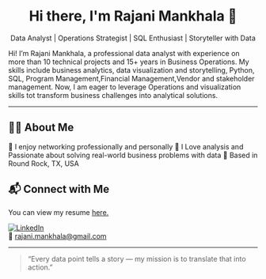 

<h1 align="center">Hi there, I'm Rajani Mankhala 👋</h1>

<p align="center">
  Data Analyst | Operations Strategist | SQL Enthusiast | Storyteller with Data
</p>
 <p align='left'>Hi! I’m Rajani Mankhala, a professional data analyst with experience on more than 10 technical projects and 15+ years in Business Operations. My skills include business analytics, data visualization and storytelling, Python, SQL, Program Management,Financial Management,Vendor and stakeholder management. Now, I am eager to leverage Operations  and visualization skills tot transform business challenges into analytical solutions.

---

## 👩‍💻 About Me

🌟 I enjoy networking professionally and personally
🎯  I Love analysis and Passionate about solving real-world business problems with data
📍 Based in Round Rock, TX, USA  
  


## 📬 Connect with Me
You can view my resume <a href='https://docs.google.com/document/d/1GMKc_mn9lSIMDQzuGvePscjWnE-vTGi9/edit?usp=drive_link&ouid=109736308842654338352&rtpof=true&sd=true ' target=_blank><u>here</u>.</a></p>
[![LinkedIn](https://img.shields.io/badge/-LinkedIn-blue?logo=linkedin&logoColor=white)](https://www.linkedin.com/in/rajani-mankhala)  
📧 rajani.mankhala@gmail.com

---

> “Every data point tells a story — my mission is to translate that into action.”

